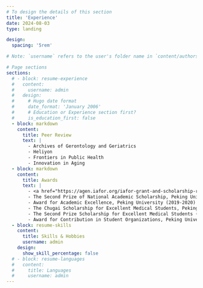 ```yaml
---
# To design the details of this section
title: 'Experience'
date: 2024-08-03
type: landing

design:
  spacing: '5rem'

# Note: `username` refers to the user's folder name in `content/authors/`

# Page sections
sections:
  # - block: resume-experience
  #   content:
  #     username: admin
  #   design:
  #     # Hugo date format
  #     date_format: 'January 2006'
  #     # Education or Experience section first?
  #     is_education_first: false
  - block: markdown
    content:
      title: Peer Review
      text: |
        - Archives of Gerontology and Geriatrics
        - Heliyon
        - Frontiers in Public Health
        - Innovation in Aging
  - block: markdown
    content:
      title: Awards
      text: |
        - <a href="https://agen.iafor.org/iafor-grant-and-scholarship-recipients-agen2024/">**IAFOR Scholarship**</a>, The International Academic Forum (2024)
        - The Second Prize of National Academic Scholarship, Peking University (2021-2022, 2020-2021)
        - Award for Academic Excellence, Peking University (2019-2020)
        - The Chugai Scholarship for Excellent Medical Students, Peking University (2018-2019)
        - The Second Prize Scholarship for Excellent Medical Students (The Eisai [China] Pharmaceutical Scholarship), Peking University (2017-2018)
        - Award for Contribution in Student Organizations, Peking University (2017-2018, 2018-2019)
  - block: resume-skills
    content:
      title: Skills & Hobbies
      username: admin
    design:
      show_skill_percentage: false
  # - block: resume-languages
  #   content:
  #     title: Languages
  #     username: admin
---
```

